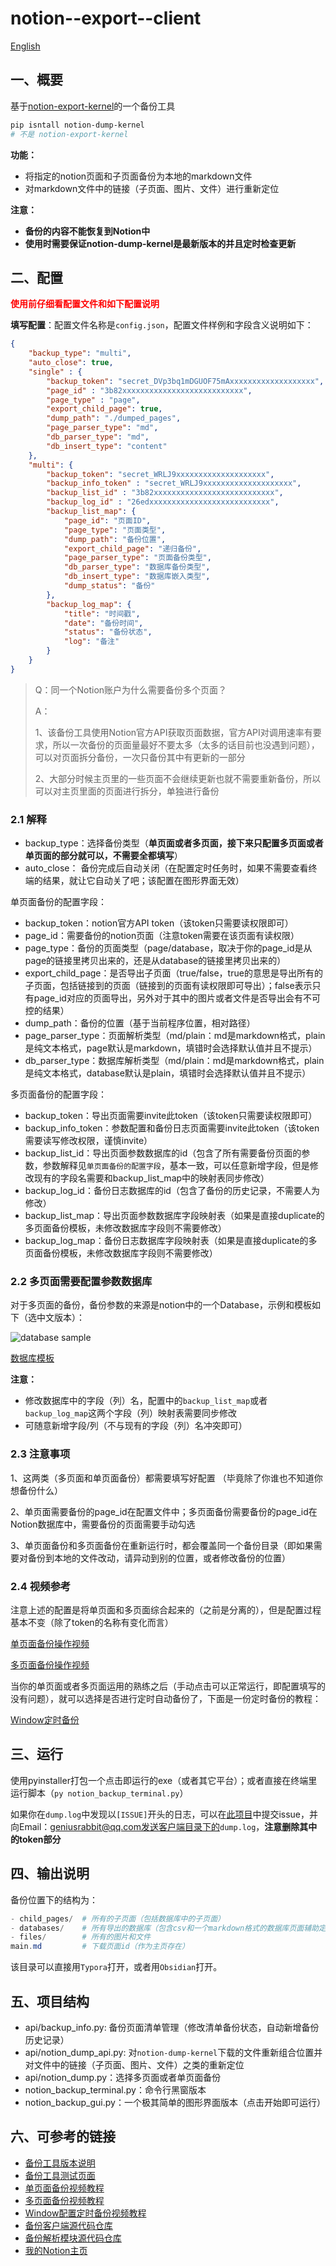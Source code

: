 # notion--export--client

[English](https://github.com/delta1037/notion-dump-local/blob/main/README_en.md)

## 一、概要

基于[notion-export-kernel](https://github.com/delta1037/notion-dump-kernel)的一个备份工具

```bash
pip isntall notion-dump-kernel
# 不是 notion-export-kernel
```



**功能：**

-   将指定的notion页面和子页面备份为本地的markdown文件
-   对markdown文件中的链接（子页面、图片、文件）进行重新定位



**注意：**

-   **备份的内容不能恢复到Notion中**
-   **使用时需要保证notion-dump-kernel是最新版本的并且定时检查更新**

## 二、配置

<font color=red>**使用前仔细看配置文件和如下配置说明**</font>

**填写配置**：配置文件名称是`config.json`，配置文件样例和字段含义说明如下：

```json
{
    "backup_type": "multi",
    "auto_close": true,
    "single" : {
        "backup_token": "secret_DVp3bq1mDGUOF75mAxxxxxxxxxxxxxxxxxxx",
        "page_id" : "3b82xxxxxxxxxxxxxxxxxxxxxxxxxxx",
        "page_type" : "page",
        "export_child_page": true,
        "dump_path": "./dumped_pages",
        "page_parser_type": "md",
        "db_parser_type": "md",
        "db_insert_type": "content"
    },
    "multi": {
        "backup_token": "secret_WRLJ9xxxxxxxxxxxxxxxxxxxx",
        "backup_info_token" : "secret_WRLJ9xxxxxxxxxxxxxxxxxxxx",
        "backup_list_id" : "3b82xxxxxxxxxxxxxxxxxxxxxxxxxxx",
        "backup_log_id" : "26edxxxxxxxxxxxxxxxxxxxxxxxxxxx",
        "backup_list_map": {
            "page_id": "页面ID",
            "page_type": "页面类型",
            "dump_path": "备份位置",
            "export_child_page": "递归备份",
            "page_parser_type": "页面备份类型",
            "db_parser_type": "数据库备份类型",
            "db_insert_type": "数据库嵌入类型",
            "dump_status": "备份"
        },
        "backup_log_map": {
            "title": "时间戳",
            "date": "备份时间",
            "status": "备份状态",
            "log": "备注"
        }
    }
}
```

>   Q：同一个Notion账户为什么需要备份多个页面？ 
>
>   A： 
>
>   1、该备份工具使用Notion官方API获取页面数据，官方API对调用速率有要求，所以一次备份的页面量最好不要太多（太多的话目前也没遇到问题），可以对页面拆分备份，一次只备份其中有更新的一部分 
>
>   2、大部分时候主页里的一些页面不会继续更新也就不需要重新备份，所以可以对主页里面的页面进行拆分，单独进行备份

### 2.1 解释

-   backup_type：选择备份类型（**单页面或者多页面，接下来只配置多页面或者单页面的部分就可以，不需要全都填写**）
-   auto_close： 备份完成后自动关闭（在配置定时任务时，如果不需要查看终端的结果，就让它自动关了吧；该配置在图形界面无效）

单页面备份的配置字段：

-   backup_token：notion官方API token（该token只需要读权限即可）
-   page_id：需要备份的notion页面（注意token需要在该页面有读权限）
-   page_type：备份的页面类型（page/database，取决于你的page_id是从page的链接里拷贝出来的，还是从database的链接里拷贝出来的）
-   export_child_page：是否导出子页面（true/false，true的意思是导出所有的子页面，包括链接到的页面（链接到的页面有读权限即可导出）；false表示只有page_id对应的页面导出，另外对于其中的图片或者文件是否导出会有不可控的结果）
-   dump_path：备份的位置（基于当前程序位置，相对路径）
-   page_parser_type：页面解析类型（md/plain：md是markdown格式，plain是纯文本格式，page默认是markdown，填错时会选择默认值并且不提示）
-   db_parser_type：数据库解析类型（md/plain：md是markdown格式，plain是纯文本格式，database默认是plain，填错时会选择默认值并且不提示）

多页面备份的配置字段：

-   backup_token：导出页面需要invite此token（该token只需要读权限即可）
-   backup_info_token：参数配置和备份日志页面需要invite此token（该token需要读写修改权限，谨慎invite）
-   backup_list_id：导出页面参数数据库的id（包含了所有需要备份页面的参数，参数解释见`单页面备份的配置字段`，基本一致，可以任意新增字段，但是修改现有的字段名需要和backup_list_map中的映射表同步修改）
-   backup_log_id：备份日志数据库的id（包含了备份的历史记录，不需要人为修改）
-   backup_list_map：导出页面参数数据库字段映射表（如果是直接duplicate的多页面备份模板，未修改数据库字段则不需要修改）
-   backup_log_map：备份日志数据库字段映射表（如果是直接duplicate的多页面备份模板，未修改数据库字段则不需要修改）

### 2.2 多页面**需要**配置参数数据库

对于多页面的备份，备份参数的来源是notion中的一个Database，示例和模板如下（选中文版本）：

![database sample](https://github.com/delta1037/notion-export-client/tree/main/img/database_args.png)

[数据库模板](https://delta1037.notion.site/dump-a0a1fb8c871b4672b5b20437d8a078ec)

**注意：**

-   修改数据库中的字段（列）名，配置中的`backup_list_map`或者`backup_log_map`这两个字段（列）映射表需要同步修改
-   可随意新增字段/列（不与现有的字段（列）名冲突即可）

### 2.3 注意事项

1、这两类（多页面和单页面备份）都需要填写好配置 （毕竟除了你谁也不知道你想备份什么）

2、单页面需要备份的page_id在配置文件中；多页面备份需要备份的page_id在Notion数据库中，需要备份的页面需要手动勾选 

3、单页面备份和多页面备份在重新运行时，都会覆盖同一个备份目录（即如果需要对备份到本地的文件改动，请异动到别的位置，或者修改备份的位置）

### 2.4 视频参考

注意上述的配置是将单页面和多页面综合起来的（之前是分离的），但是配置过程基本不变（除了token的名称有变化而言）

[单页面备份操作视频](https://www.bilibili.com/video/BV1zr4y1Y7kt/)

[多页面备份操作视频](https://www.bilibili.com/video/BV1sP4y1P7aK/)

当你的单页面或者多页面运用的熟练之后（手动点击可以正常运行，即配置填写的没有问题），就可以选择是否进行定时自动备份了，下面是一份定时备份的教程：

[Window定时备份](https://www.bilibili.com/video/BV19u411C7cQ/)

## 三、运行

使用pyinstaller打包一个点击即运行的exe（或者其它平台）；或者直接在终端里运行脚本（`py notion_backup_terminal.py`）

如果你在`dump.log`中发现以`[ISSUE]`开头的日志，可以在[此项目](https://github.com/delta1037/notion-export-client)中提交issue，并向Email：geniusrabbit@qq.com发送客户端目录下的`dump.log`，**注意删除其中的token部分**

## 四、输出说明

备份位置下的结构为：

```powershell
- child_pages/  # 所有的子页面（包括数据库中的子页面）
- databases/    # 所有导出的数据库（包含csv和一个markdown格式的数据库页面辅助定位文件）
- files/        # 所有的图片和文件
main.md         # 下载页面id（作为主页存在）
```

该目录可以直接用`Typora`打开，或者用`Obsidian`打开。

## 五、项目结构

- api/backup_info.py: 备份页面清单管理（修改清单备份状态，自动新增备份历史记录）
- api/notion_dump_api.py: 对`notion-dump-kernel`下载的文件重新组合位置并对文件中的链接（子页面、图片、文件）之类的重新定位
- api/notion_dump.py：选择多页面或者单页面备份
- notion_backup_terminal.py：命令行黑窗版本
- notion_backup_gui.py：一个极其简单的图形界面版本（点击开始即可运行）

## 六、可参考的链接

-   [备份工具版本说明](https://www.notion.so/delta1037/Notion-921e6b4ea44046c6935bcb2c69453196)
-   [备份工具测试页面](https://www.notion.so/delta1037/Notion-dump-ed0a3b0f57b34712bc6bafcbdb413d50)
-   [单页面备份视频教程](https://www.bilibili.com/video/BV1zr4y1Y7kt/)
-   [多页面备份视频教程](https://www.bilibili.com/video/BV1sP4y1P7aK/)
-   [Window配置定时备份视频教程](https://www.bilibili.com/video/BV19u411C7cQ/)
-   [备份客户端源代码仓库](https://github.com/delta1037/notion-export-client)
-   [备份解析模块源代码仓库](https://github.com/delta1037/notion-export-kernel)
-   [我的Notion主页](https://delta1037.notion.site/)

